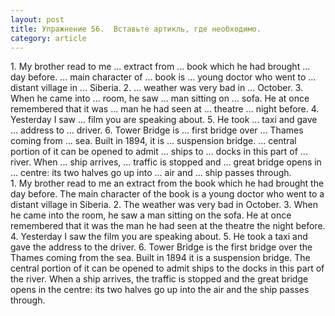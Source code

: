 ```yaml
---
layout: post
title: Упражнение 56.  Вставьте артикль, где необходимо.
category: article
---
```

<section class="question">
1. My brother read to me ... extract from ... book which he had brought ... day before. ... main character of ... book is ... young doctor who went to ...
distant village in ... Siberia. 2. ... weather was very bad in ... October. 3. When he came into ... room, he saw ... man sitting on ... sofa. He at once remembered that it was ... man he had seen at ... theatre ... night before. 4. Yesterday I saw ... film you are speaking about. 5. He took ... taxi and gave ... address to ... driver. 6. Tower Bridge is ... first bridge over ... Thames coming from ... sea. Built in 1894, it is ... suspension bridge. ... central portion of it can be opened to admit ... ships to ... docks in this part of ... river. When ... ship arrives, ... traffic is stopped and ... great bridge opens in ... centre: its two halves go up into ... air and ... ship passes through.
</section>

<section class="answer">
1. My brother read to me an extract from the book which he had brought the day before. The main character of the book is a young doctor who went to a distant village in Siberia. 2. The weather was very bad in October. 3. When he came into the room, he saw a man sitting on the sofa. He at once remembered that it was the man he had seen at the theatre the night before. 4. Yesterday I saw the film you are speaking about. 5. He took a taxi and gave the address to the driver. 6. Tower Bridge is the first bridge over the Thames coming from the sea. Built in 1894 it is a suspension bridge. The central portion of it can be opened to admit ships to the docks in this part of the river. When a ship arrives, the traffic is stopped and the great bridge opens in the centre: its two halves go up into the air and the ship passes through.
</section>